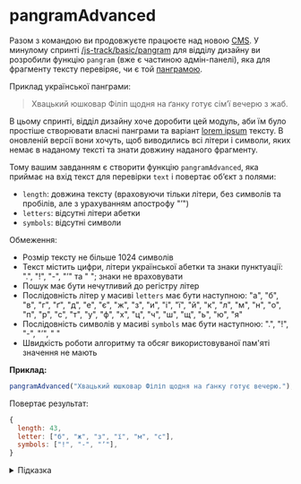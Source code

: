 # pangramAdvanced

Разом з командою ви продовжуєте працюєте над новою [CMS](https://uk.wikipedia.org/wiki/Система_керування_вмістом). У минулому спринті [/js-track/basic/pangram](Pangram) для відділу дизайну ви розробили функцію `pangram` (вже є частиною адмін-панелі), яка для фрагменту тексту перевіряє, чи є той [панграмою](https://uk.wikipedia.org/wiki/Панграма).

Приклад української панграми:

> Хвацький юшковар Філіп щодня на ґанку готує сімʼї вечерю з жаб.

В цьому спринті, відділ дизайну хоче доробити цей модуль, аби їм було простіше створювати власні панграми та варіант [lorem ipsum](https://uk.wikipedia.org/wiki/Lorem_ipsum) тексту. В оновленій версії вони хочуть, щоб виводились всі літери і символи, яких немає в наданому тексті та знати довжину наданого фрагменту.

Тому вашим завданням є створити функцію `pangramAdvanced`, яка приймає на вхід текст для перевірки `text` і повертає обʼєкт з полями:

- `length`: довжина тексту (враховуючи тільки літери, без символів та пробілів, але з урахуванням апострофу "ʼ")
- `letters`: відсутні літери абетки
- `symbols`: відсутні символи

Обмеження:

- Розмір тексту не більше 1024 символів
- Текст містить цифри, літери української абетки та знаки пунктуації: ".", "!", "-", "ʼ" та " "; знаки не враховувати
- Пошук має бути нечутливий до регістру літер
- Послідовність літер у масиві `letters` має бути наступною: "а", "б", "в", "г", "ґ", "д", "е", "є", "ж", "з", "и", "і", "ї", "й", "к", "л", "м", "н", "о", "п", "р", "с", "т", "у", "ф", "х", "ц", "ч", "ш", "щ", "ь", "ю", "я"
- Послідовність символів у масиві `symbols` має бути наступною: ".", "!", "-", "ʼ", " "
- Швидкість роботи алгоритму та обсяг використовуваної пам'яті значення не мають

**Приклад:**

```js
pangramAdvanced("Хвацький юшковар Філіп щодня на ґанку готує вечерю.");
```

Повертає результат:

```js
{
  length: 43,
  letter: ["б", "ж", "з", "ї", "м", "с"],
  symbols: ["!", "-", "ʼ"],
}
```

<details>
  <summary>Підказка</summary>

---

  В [UTF-8](https://en.wikipedia.org/wiki/UTF-8) літери української абетки розташовані не у тій самій послідовності, тому щоб зберігти послідовність як у завданні, скористайтеся масивом і методом [filter](https://developer.mozilla.org/en-US/docs/Web/JavaScript/Reference/Global_Objects/Array/filter).

</details>
